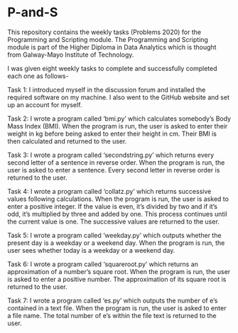 # P-and-S

This repository contains the weekly tasks (Problems 2020) for the Programming and Scripting module.  The Programming and Scripting module is part of the Higher Diploma in Data Analytics which is thought from Galway-Mayo Institute of Technology.

I was given eight weekly tasks to complete and successfully completed each one as follows-

Task 1:
I introduced myself in the discussion forum and installed the required software on my machine.  I also went to the GitHub website and set up an account for myself.

Task 2:
I wrote a program called ‘bmi.py’ which calculates somebody’s Body Mass Index (BMI).  When the program is run, the user is asked to enter their weight in kg before being asked to enter their height in cm.  Their BMI is then calculated and returned to the user.

Task 3:
I wrote a program called ‘secondstring.py’ which returns every second letter of a sentence in reverse order.  When the program is run, the user is asked to enter a sentence.  Every second letter in reverse order is returned to the user.

Task 4:
I wrote a program called ‘collatz.py’ which returns successive values following calculations.  When the program is run, the user is asked to enter a positive integer.  If the value is even, it’s divided by two and if it’s odd, it’s multiplied by three and added by one.  This process continues until the current value is one.  The successive values are returned to the user.

Task 5:
I wrote a program called ‘weekday.py’ which outputs whether the present day is a weekday or a weekend day.  When the program is run, the user sees whether today is a weekday or a weekend day.

Task 6:
I wrote a program called ‘squareroot.py’ which returns an approximation of a number’s square root.   When the program is run, the user is asked to enter a positive number.  The approximation of its square root is returned to the user.

Task 7:
I wrote a program called ‘es.py’ which outputs the number of e’s contained in a text file.  When the program is run, the user is asked to enter a file name.  The total number of e’s within the file text is returned to the user.
